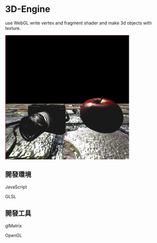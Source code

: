 # 3D-Engine
use WebGL write vertex and fragment shader and make 3d objects with texture.

<img src = "https://github.com/LiMinChu914/3D-Engine/blob/main/image_rm.png" width = "400" height = "400">

## 開發環境
JavaScript

GLSL

## 開發工具
glMatrix

OpenGL
